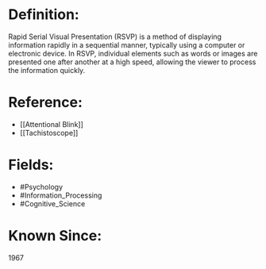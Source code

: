 

# Definition:
Rapid Serial Visual Presentation (RSVP) is a method of displaying information rapidly in a sequential manner, typically using a computer or electronic device. In RSVP, individual elements such as words or images are presented one after another at a high speed, allowing the viewer to process the information quickly.

# Reference:
- [[Attentional Blink]]
- [[Tachistoscope]]

# Fields: 
- #Psychology
- #Information_Processing
- #Cognitive_Science

# Known Since:
1967

